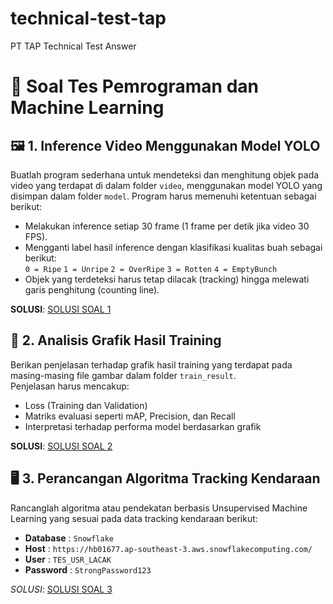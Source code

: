 # technical-test-tap
PT TAP Technical Test Answer

# 🎯 Soal Tes Pemrograman dan Machine Learning

## 🖼️ 1. Inference Video Menggunakan Model YOLO

Buatlah program sederhana untuk mendeteksi dan menghitung objek pada video yang terdapat di dalam folder `video`, menggunakan model YOLO yang disimpan dalam folder `model`. Program harus memenuhi ketentuan sebagai berikut:

- Melakukan inference setiap 30 frame (1 frame per detik jika video 30 FPS).
- Mengganti label hasil inference dengan klasifikasi kualitas buah sebagai berikut:  
  `0 = Ripe`
  `1 = Unripe`
  `2 = OverRipe`
  `3 = Rotten`
  `4 = EmptyBunch`
- Objek yang terdeteksi harus tetap dilacak (tracking) hingga melewati garis penghitung (counting line).

**SOLUSI**: [SOLUSI SOAL 1](https://github.com/madityarafip/technical-test-tap/tree/main/solusi-soal-1)

## 🧠 2. Analisis Grafik Hasil Training

Berikan penjelasan terhadap grafik hasil training yang terdapat pada masing-masing file gambar dalam folder `train_result`.  
Penjelasan harus mencakup:

- Loss (Training dan Validation)
- Matriks evaluasi seperti mAP, Precision, dan Recall
- Interpretasi terhadap performa model berdasarkan grafik

**SOLUSI**: [SOLUSI SOAL 2](https://github.com/madityarafip/technical-test-tap/tree/main/solusi-soal-2)

## 🖥️ 3. Perancangan Algoritma Tracking Kendaraan

Rancanglah algoritma atau pendekatan berbasis Unsupervised Machine Learning yang sesuai pada data tracking kendaraan berikut:
- **Database**  : `Snowflake`
- **Host**      : `https://hb01677.ap-southeast-3.aws.snowflakecomputing.com/`
- **User**      : `TES_USR_LACAK`
- **Password**  : `StrongPassword123`

*SOLUSI*: [SOLUSI SOAL 3](https://github.com/madityarafip/technical-test-tap/tree/main/solusi-soal-3)